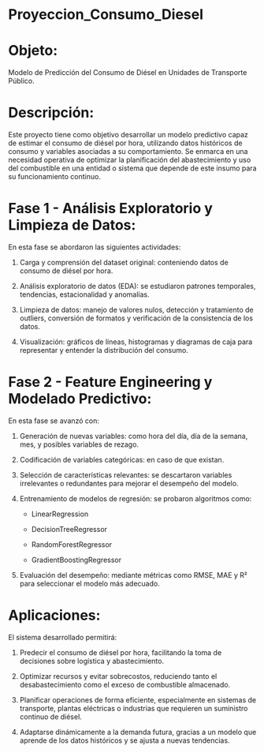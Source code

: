 # Proyeccion_Consumo_Diesel

# Objeto:
Modelo de Predicción del Consumo de Diésel en Unidades de Transporte Público.

# Descripción:
Este proyecto tiene como objetivo desarrollar un modelo predictivo capaz de estimar el consumo de diésel por hora, utilizando datos históricos de consumo y variables asociadas a su comportamiento. Se enmarca en una necesidad operativa de optimizar la planificación del abastecimiento y uso del combustible en una entidad o sistema que depende de este insumo para su funcionamiento continuo.

# Fase 1 - Análisis Exploratorio y Limpieza de Datos:
En esta fase se abordaron las siguientes actividades:

1. Carga y comprensión del dataset original: conteniendo datos de consumo de diésel por hora.

2. Análisis exploratorio de datos (EDA): se estudiaron patrones temporales, tendencias, estacionalidad y anomalías.

3. Limpieza de datos: manejo de valores nulos, detección y tratamiento de outliers, conversión de formatos y verificación de la consistencia de los datos.

4. Visualización: gráficos de líneas, histogramas y diagramas de caja para representar y entender la distribución del consumo.

# Fase 2 - Feature Engineering y Modelado Predictivo:
En esta fase se avanzó con:

1. Generación de nuevas variables: como hora del día, día de la semana, mes, y posibles variables de rezago.

2. Codificación de variables categóricas: en caso de que existan.

3. Selección de características relevantes: se descartaron variables irrelevantes o redundantes para mejorar el desempeño del modelo.

4. Entrenamiento de modelos de regresión: se probaron algoritmos como:

    - LinearRegression

    - DecisionTreeRegressor

    - RandomForestRegressor

    - GradientBoostingRegressor

5. Evaluación del desempeño: mediante métricas como RMSE, MAE y R² para seleccionar el modelo más adecuado.

# Aplicaciones:

El sistema desarrollado permitirá:

1. Predecir el consumo de diésel por hora, facilitando la toma de decisiones sobre logística y abastecimiento.

2. Optimizar recursos y evitar sobrecostos, reduciendo tanto el desabastecimiento como el exceso de combustible almacenado.

3. Planificar operaciones de forma eficiente, especialmente en sistemas de transporte, plantas eléctricas o industrias que requieren un suministro continuo de diésel.

4. Adaptarse dinámicamente a la demanda futura, gracias a un modelo que aprende de los datos históricos y se ajusta a nuevas tendencias.
